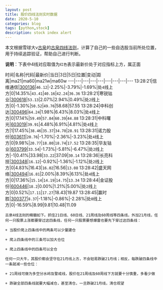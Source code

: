 ```yaml
---
layout: post
title: 股价四线法则实时数据
date: 2020-5-10
categories: blog
tags: [python,stock]
description: stock index alert
---
```



本文根据雪球大v[古泉](https://xueqiu.com/u/7148646888)的[古泉四线法则](https://xueqiu.com/7148646888/130498192)，计算了自己的一些自选股当前所处位置，用于持续追踪验证，帮助自己进行判断。

**说明**：下表中4线对应取值为`红色`表示最新价处于对应指标上方，属正面

时间|名称|代码|最新价|当日|3日|5日|位置|变动|距离|ma21|ma60|ma21w|ma60w
---|---|---|---|---|---|---|---|---
13:28:21|信维通信|[300136](https://xueqiu.com/S/SZ300136)|`46.12`|-2.25%|-3.79%|-1.69%|处`4`线上方|0|14.35%|`43.41`|`40.16`|`42.24`|`36.36`
13:28:21|寒锐钴业|[300618](https://xueqiu.com/S/SZ300618)|`53.13`|2.07%|2.94%|0.49%|处`2`线上方|0|-1.30%|`50.52`|`49.76`|58.68|57.55
13:28:24|中科创达|[300496](https://xueqiu.com/S/SZ300496)|`64.24`|1.98%|6.43%|8.03%|处`4`线上方|0|17.14%|`59.49`|`57.84`|`60.39`|`44.88`
13:28:31|中科曙光|[603019](https://xueqiu.com/S/SH603019)|`39.91`|4.48%|6.91%|4.81%|处`4`线上方|1|17.45%|`38.46`|`35.37`|`34.70`|`28.91`
13:28:31|诺力股份|[603611](https://xueqiu.com/S/SH603611)|`20.76`|-1.70%|-2.36%|-3.23%|处`4`线上方|0|9.98%|`20.77`|`18.80`|`18.74`|`17.52`
13:28:35|华友钴业|[603799](https://xueqiu.com/S/SH603799)|`33.54`|-1.73%|-5.81%|-6.47%|处`2`线上方|-1|0.41%|33.98|`33.22`|37.09|`30.14`
13:28:36|长亮科技|[300348](https://xueqiu.com/S/SZ300348)|`16.12`|-0.92%|-1.36%|-1.12%|处`2`线上方|0|4.83%|16.43|`16.02`|16.56|`13.08`
13:28:42|盛天网络|[300494](https://xueqiu.com/S/SZ300494)|`16.81`|2.00%|8.39%|6.13%|处`4`线上方|0|17.36%|`15.14`|`14.19`|`14.75`|`13.34`
13:28:44|金证股份|[600446](https://xueqiu.com/S/SH600446)|`18.2`|0.00%|1.21%|5.00%|处`2`线上方|0|0.52%|`17.11`|`17.27`|18.43|19.87
13:28:45|赢时胜|[300377](https://xueqiu.com/S/SZ300377)|`8.37`|-1.18%|-0.86%|-2.28%|处`0`线上方|0|-16.59%|8.99|9.81|10.48|11.09

```
古泉4线法则的精髓如下。抓住21日线、60日线、21周线及60周线等四条线，外加21月线，任何一只股票上涨都要穿过这四条线，任何一只股票要想爆雷也要先下穿过这四条线：

+ 当股价爬上四条线中的两条可以少量建仓

+ 爬上四条线中的三条可以加大仓位

+ 爬上四条线中的四条可以全仓

任何一只大牛，其股价都会坚守在21月线上方，不会轻易跌破21月线；相反，每跌破四条线中一条就减一些仓位：

+ 21周线可做为多空分水岭及警戒线，股价在21周线及60周线下方就要十分慎重，多看少做

+ 跌破全部四条线就要大幅减仓，甚至清仓，一旦跌破21月线，清仓观望
```